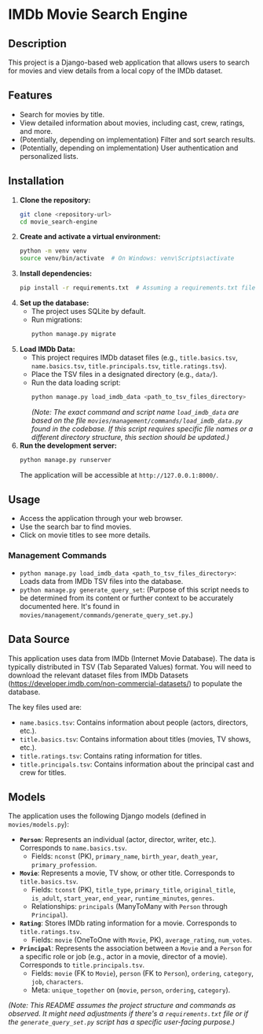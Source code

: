# IMDb Movie Search Engine

## Description
This project is a Django-based web application that allows users to search for movies and view details from a local copy of the IMDb dataset.

## Features
- Search for movies by title.
- View detailed information about movies, including cast, crew, ratings, and more.
- (Potentially, depending on implementation) Filter and sort search results.
- (Potentially, depending on implementation) User authentication and personalized lists.

## Installation
1. **Clone the repository:**
   ```bash
   git clone <repository-url>
   cd movie_search-engine
   ```
2. **Create and activate a virtual environment:**
   ```bash
   python -m venv venv
   source venv/bin/activate  # On Windows: venv\Scripts\activate
   ```
3. **Install dependencies:**
   ```bash
   pip install -r requirements.txt  # Assuming a requirements.txt file exists or will be created
   ```
4. **Set up the database:**
   - The project uses SQLite by default.
   - Run migrations:
     ```bash
     python manage.py migrate
     ```
5. **Load IMDb Data:**
   - This project requires IMDb dataset files (e.g., `title.basics.tsv`, `name.basics.tsv`, `title.principals.tsv`, `title.ratings.tsv`).
   - Place the TSV files in a designated directory (e.g., `data/`).
   - Run the data loading script:
     ```bash
     python manage.py load_imdb_data <path_to_tsv_files_directory>
     ```
     *(Note: The exact command and script name `load_imdb_data` are based on the file `movies/management/commands/load_imdb_data.py` found in the codebase. If this script requires specific file names or a different directory structure, this section should be updated.)*
6. **Run the development server:**
   ```bash
   python manage.py runserver
   ```
   The application will be accessible at `http://127.0.0.1:8000/`.

## Usage
- Access the application through your web browser.
- Use the search bar to find movies.
- Click on movie titles to see more details.

### Management Commands
- `python manage.py load_imdb_data <path_to_tsv_files_directory>`: Loads data from IMDb TSV files into the database.
- `python manage.py generate_query_set`: (Purpose of this script needs to be determined from its content or further context to be accurately documented here. It's found in `movies/management/commands/generate_query_set.py`.)

## Data Source
This application uses data from IMDb (Internet Movie Database). The data is typically distributed in TSV (Tab Separated Values) format. You will need to download the relevant dataset files from IMDb Datasets (https://developer.imdb.com/non-commercial-datasets/) to populate the database.

The key files used are:
- `name.basics.tsv`: Contains information about people (actors, directors, etc.).
- `title.basics.tsv`: Contains information about titles (movies, TV shows, etc.).
- `title.ratings.tsv`: Contains rating information for titles.
- `title.principals.tsv`: Contains information about the principal cast and crew for titles.

## Models
The application uses the following Django models (defined in `movies/models.py`):

- **`Person`**: Represents an individual (actor, director, writer, etc.). Corresponds to `name.basics.tsv`.
  - Fields: `nconst` (PK), `primary_name`, `birth_year`, `death_year`, `primary_profession`.
- **`Movie`**: Represents a movie, TV show, or other title. Corresponds to `title.basics.tsv`.
  - Fields: `tconst` (PK), `title_type`, `primary_title`, `original_title`, `is_adult`, `start_year`, `end_year`, `runtime_minutes`, `genres`.
  - Relationships: `principals` (ManyToMany with `Person` through `Principal`).
- **`Rating`**: Stores IMDb rating information for a movie. Corresponds to `title.ratings.tsv`.
  - Fields: `movie` (OneToOne with `Movie`, PK), `average_rating`, `num_votes`.
- **`Principal`**: Represents the association between a `Movie` and a `Person` for a specific role or job (e.g., actor in a movie, director of a movie). Corresponds to `title.principals.tsv`.
  - Fields: `movie` (FK to `Movie`), `person` (FK to `Person`), `ordering`, `category`, `job`, `characters`.
  - Meta: `unique_together` on (`movie`, `person`, `ordering`, `category`).

*(Note: This README assumes the project structure and commands as observed. It might need adjustments if there's a `requirements.txt` file or if the `generate_query_set.py` script has a specific user-facing purpose.)*